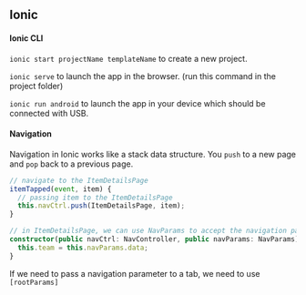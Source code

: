 ## Ionic

#### Ionic CLI

`ionic start projectName templateName` to create a new project.

`ionic serve` to launch the app in the browser. (run this command in the project folder)

`ionic run android` to launch the app in your device which should be connected with USB.

#### Navigation

Navigation in Ionic works like a stack data structure. You `push` to a new page and `pop` back to a previous page.

```ts
// navigate to the ItemDetailsPage
itemTapped(event, item) {
  // passing item to the ItemDetailsPage
  this.navCtrl.push(ItemDetailsPage, item);
}

// in ItemDetailsPage, we can use NavParams to accept the navigation parameter
constructor(public navCtrl: NavController, public navParams: NavParams) {
  this.team = this.navParams.data;
}
```

If we need to pass a navigation parameter to a tab, we need to use `[rootParams]`
